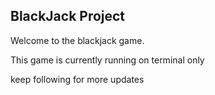 ## BlackJack Project

Welcome to the blackjack game.

This game is currently running on terminal only

keep following for more updates
